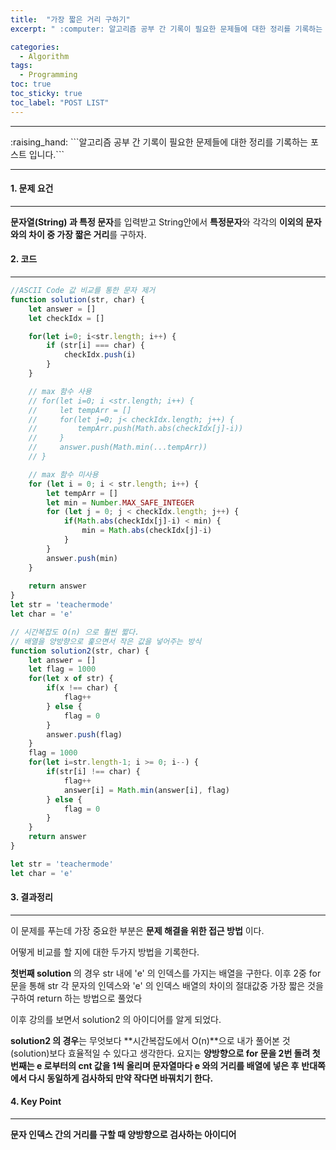 ```yaml
---
title:  "가장 짧은 거리 구하기"
excerpt: " :computer: 알고리즘 공부 간 기록이 필요한 문제들에 대한 정리를 기록하는 포스트 입니다."

categories:
  - Algorithm
tags:
  - Programming
toc: true
toc_sticky: true
toc_label: "POST LIST"
---
```


<hr>
:raising_hand:  ```알고리즘 공부 간 기록이 필요한 문제들에 대한 정리를 기록하는 포스트 입니다.```
<hr>

#### 1. 문제 요건
***
**문자열(String) 과 특정 문자**를 입력받고 String안에서 **특정문자**와 각각의 **이외의 문자와의 차이 중 가장 짧은 거리**를 구하자.

#### 2. 코드
***

```javascript
//ASCII Code 값 비교를 통한 문자 제거
function solution(str, char) {
    let answer = []
    let checkIdx = []

    for(let i=0; i<str.length; i++) {
        if (str[i] === char) {
            checkIdx.push(i)
        }
    }

    // max 함수 사용
    // for(let i=0; i <str.length; i++) {
    //     let tempArr = []
    //     for(let j=0; j< checkIdx.length; j++) {
    //         tempArr.push(Math.abs(checkIdx[j]-i))
    //     }
    //     answer.push(Math.min(...tempArr))
    // }

    // max 함수 미사용
    for (let i = 0; i < str.length; i++) {
        let tempArr = []
        let min = Number.MAX_SAFE_INTEGER
        for (let j = 0; j < checkIdx.length; j++) {
            if(Math.abs(checkIdx[j]-i) < min) {
                min = Math.abs(checkIdx[j]-i)
            }
        }
        answer.push(min)
    }
    
    return answer
}
let str = 'teachermode'
let char = 'e'
```

```javascript
// 시간복잡도 O(n) 으로 훨씬 짧다.
// 배열을 양방향으로 훑으면서 작은 값을 넣어주는 방식
function solution2(str, char) {
    let answer = []
    let flag = 1000
    for(let x of str) {
        if(x !== char) {
            flag++
        } else {
            flag = 0
        }
        answer.push(flag)
    }
    flag = 1000
    for(let i=str.length-1; i >= 0; i--) {
        if(str[i] !== char) {
            flag++
            answer[i] = Math.min(answer[i], flag)
        } else {
            flag = 0
        }
    }
    return answer
}

let str = 'teachermode'
let char = 'e'
```

#### 3. 결과정리
***

이 문제를 푸는데 가장 중요한 부분은 **문제 해결을 위한 접근 방법** 이다.

어떻게 비교를 할 지에 대한 두가지 방법을 기록한다.

**첫번째 solution** 의 경우 str 내에 'e' 의 인덱스를 가지는 배열을 구한다.
이후 2중 for 문을 통해 str 각 문자의 인덱스와 'e' 의 인덱스 배열의 차이의 절대값중 가장 짧은 것을 구하여 return 하는 방법으로 풀었다

이후 강의를 보면서 solution2 의 아이디어를 알게 되었다.

**solution2 의 경우**는 무엇보다 **시간복잡도에서 O(n)**으로 내가 풀어본 것(solution)보다 효율적일 수 있다고 생각한다.
요지는 **양방향으로 for 문을 2번 돌려 첫번째는 e 로부터의 cnt 값을 1씩 올리며 문자열마다 e 와의 거리를 배열에 넣은 후** 
**반대쪽에서 다시 동일하게 검사하되 만약 작다면 바꿔치기 한다.**

#### 4. Key Point
***

**문자 인덱스 간의 거리를 구할 때 양방향으로 검사하는 아이디어**